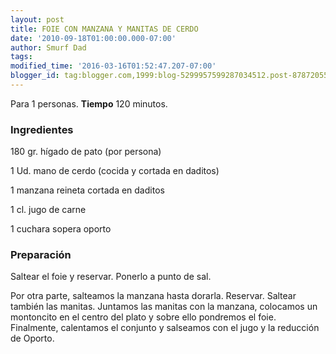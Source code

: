 ```yaml
---
layout: post
title: FOIE CON MANZANA Y MANITAS DE CERDO
date: '2010-09-18T01:00:00.000-07:00'
author: Smurf Dad
tags: 
modified_time: '2016-03-16T01:52:47.207-07:00'
blogger_id: tag:blogger.com,1999:blog-5299957599287034512.post-8787205580606958239
---
```


Para 1 personas.
<b>Tiempo</b> 120 minutos.

<h3>Ingredientes</h3>

180 gr. hígado de pato (por persona)

1 Ud. mano de cerdo (cocida y cortada en daditos)

1 manzana reineta cortada en daditos

1 cl. jugo de carne

1 cuchara sopera oporto

<h3>Preparación</h3>

Saltear el foie y reservar. Ponerlo a punto de sal.

Por otra parte, salteamos la manzana hasta dorarla. Reservar. Saltear también las manitas. Juntamos las manitas con la manzana, colocamos un montoncito en el centro del plato y sobre ello pondremos el foie. Finalmente, calentamos el conjunto y salseamos con el jugo y la reducción de Oporto.

